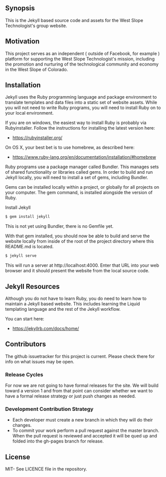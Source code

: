 ## Synopsis

This is the Jekyll based source code and assets for the West Slope Technologist's group website.

## Motivation

This project serves as an independent ( outside of Facebook, for example ) platform for supporting the West Slope Technologist's mission, including the promotion and nurturing of the technological community and economy in the West Slope of Colorado.

## Installation

Jekyll uses the Ruby programming language and package environment to translate templates and data files into a static set of website assets. While you will not need to write Ruby programs, you will need to install Ruby on to your local environment.

If you are on windows, the easiest way to install Ruby is probably via Rubyinstaller. Follow the instructions for installing the latest version here:

* https://rubyinstaller.org/

On OS X, your best bet is to use homebrew, as described here:

* https://www.ruby-lang.org/en/documentation/installation/#homebrew

Ruby programs use a package manager called Bundler. This manages sets of shared functionality or libraries called gems. In order to build and run Jekyll locally, you will need to install a set of gems, including Bundler.

Gems can be installed locally within a project, or globally for all projects on your computer. The gem command, is installed alongside the version of Ruby.

Install Jekyll

```bash
$ gem install jekyll
```

This is not yet using Bundler, there is no Gemfile yet.

With that gem installed, you should now be able to build and serve the website locally from inside of the root of the project directory where this README.md is located.

```bash
$ jekyll serve
```

This will run a server at http://localhost:4000. Enter that URL into your web browser and it should present the website from the local source code.

## Jekyll Resources

Although you do not have to learn Ruby, you do need to learn how to maintain a Jekyll based website. This includes learning the Liquid templating language and the rest of the Jekyll workflow.

You can start here:

* https://jekyllrb.com/docs/home/


## Contributors

The github issuetracker for this project is current. Please check there for info on what issues may be open.

### Release Cycles
For now we are not going to have formal releases for the site. We will build toward a version 1 and from that point can consider whether we want to have a formal release strategy or just push changes as needed.

### Development Contribution Strategy
* Each developer must create a new branch in which they will do their changes.
* To commit your work perform a pull request against the master branch.
When the pull request is reviewed and accepted it will be qued up and folded into the gh-pages branch for release.

## License
MIT- See LICENCE file in the repository.
